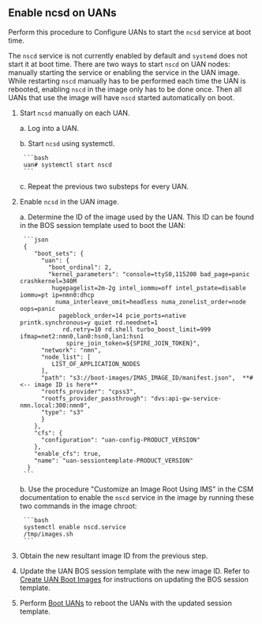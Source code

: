 
## Enable ncsd on UANs

Perform this procedure to Configure UANs to start the `ncsd` service at boot time.

The `nscd` service is not currently enabled by default and `systemd` does not start it at boot time. There are two ways to start `nscd` on UAN nodes: manually starting the service or enabling the service in the UAN image. While restarting `nscd` manually has to be performed each time the UAN is rebooted, enabling `nscd` in the image only has to be done once. Then all UANs that use the image will have `nscd` started automatically on boot.

1. Start `ncsd` manually on each UAN.

    a. Log into a UAN.

    b. Start `ncsd` using systemctl.

        ```bash
        uan# systemctl start nscd
        ```

    c. Repeat the previous two substeps for every UAN.

2. Enable `ncsd` in the UAN image.

    a. Determine the ID of the image used by the UAN. This ID can be found in the BOS session template used to boot the UAN:

        ```json
        {
           "boot_sets": {
             "uan": {
               "boot_ordinal": 2,
               "kernel_parameters": "console=ttyS0,115200 bad_page=panic crashkernel=340M
                hugepagelist=2m-2g intel_iommu=off intel_pstate=disable iommu=pt ip=nmn0:dhcp
                 numa_interleave_omit=headless numa_zonelist_order=node oops=panic
                  pageblock_order=14 pcie_ports=native printk.synchronous=y quiet rd.neednet=1
                   rd.retry=10 rd.shell turbo_boost_limit=999 ifmap=net2:nmn0,lan0:hsn0,lan1:hsn1
                    spire_join_token=${SPIRE_JOIN_TOKEN}",
             "network": "nmn",
             "node_list": [
                LIST_OF_APPLICATION_NODES
             ],
             "path": "s3://boot-images/IMAS_IMAGE_ID/manifest.json",  **# <-- image ID is here**
             "rootfs_provider": "cpss3",
             "rootfs_provider_passthrough": "dvs:api-gw-service-nmn.local:300:nmn0",
             "type": "s3"
             }
           },
           "cfs": {
             "configuration": "uan-config-PRODUCT_VERSION"
           },
           "enable_cfs": true,
           "name": "uan-sessiontemplate-PRODUCT_VERSION"
         }
        ```

    b. Use the procedure "Customize an Image Root Using IMS" in the CSM documentation to enable the `nscd` service in the image by running these two commands in the image chroot:

        ```bash
        systemctl enable nscd.service
        /tmp/images.sh
        ```

3. Obtain the new resultant image ID from the previous step.

4. Update the UAN BOS session template with the new image ID. Refer to [Create UAN Boot Images](#create_uan_boot_images) for instructions on updating the BOS session template.

5. Perform [Boot UANs](#boot_uans) to reboot the UANs with the updated session template.
